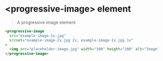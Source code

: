# &lt;progressive-image&gt; element

> A progressive image element

```html
<progressive-image
  src="example-image-1x.jpg"
  srcset="example-image-2x.jpg 2x, example-image-1x.jpg 1x"
>
  <img src="placeholder-image.jpg" width="300" height="200" alt="Image" />
</progressive-image>
```
